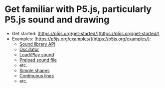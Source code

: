 
# Get familiar with P5.js, particularly P5.js sound and drawing
- Get started: [https://p5js.org/get-started/](https://p5js.org/get-started/)
- Examples: [https://p5js.org/examples/](https://p5js.org/examples/):
    - [Sound library API](https://p5js.org/reference/#/libraries/p5.sound) 
    - [Oscillator](https://p5js.org/reference/#/p5.Oscillator)
    - [Load/Play sound](https://p5js.org/examples/sound-load-and-play-sound.html)
    - [Preload sound file](https://p5js.org/examples/sound-preload-soundfile.html)
    - etc.
    - [Simple shapes](https://p5js.org/examples/hello-p5-simple-shapes.html)
    - [Continuous lines](https://p5js.org/examples/drawing-continous-lines.html)
    - etc.
